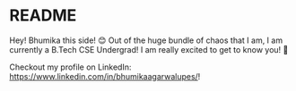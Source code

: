 # README
Hey! Bhumika this side! 😊
Out of the huge bundle of chaos that I am, I am currently a B.Tech CSE Undergrad!
I am really excited to get to know you! 🤗

Checkout my profile on LinkedIn: https://www.linkedin.com/in/bhumikaagarwalupes/!

